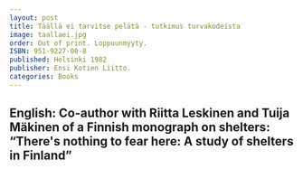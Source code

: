 ```yaml
---
layout: post
title: Täällä ei tarvitse pelätä - tutkimus turvakodeista
image: taallaei.jpg
order: Out of print. Loppuunmyyty.
ISBN: 951-9227-00-8
published: Helsinki 1982
publisher: Ensi Kotien Liitto.
categories: Books
---
```

English:
Co-author with Riitta Leskinen and Tuija Mäkinen of a Finnish monograph on shelters: “There's nothing to fear here: A study of shelters in Finland”
---
